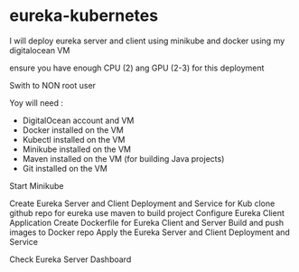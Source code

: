 # eureka-kubernetes

I will deploy eureka server and client using minikube and docker using my digitalocean VM

ensure you have enough CPU (2) ang GPU (2-3) for this deployment

Swith to NON root user

Yoy will need :

- DigitalOcean account and VM
- Docker installed on the VM
- Kubectl installed on the VM
- Minikube installed on the VM
- Maven installed on the VM (for building Java projects)
- Git installed on the VM

Start Minikube



Create Eureka Server and Client  Deployment and Service for Kub
clone github repo for eureka
use maven to build project
Configure Eureka Client Application
Create Dockerfile for Eureka Client and Server
Build and push images to Docker repo
Apply the Eureka Server and Client  Deployment and Service


Check Eureka Server Dashboard






